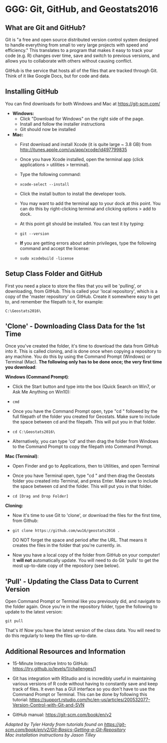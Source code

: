 GGG: Git, GitHub, and Geostats2016
==========================



What are Git and GitHub? 
------------------
Git is "a free and open source distributed version control system designed to handle everything from small to very large projects with speed and efficiency." This translates to a program that makes it easy to track your code (e.g. R) changes over time, save and switch to previous versions, and allows you to collaborate with others without causing conflict.

GitHub is the service that hosts all of the files that are tracked through Git. Think of it like Google Docs, but for code and data.

Installing GitHub
-----------------------
You can find downloads for both Windows and Mac at https://git-scm.com/

* **Windows:**
  * Click "Download for Windows" on the right side of the page.  
  * Install and follow the installer instructions
  * Git should now be installed
* **Mac:** 
  * First download and install Xcode (it is quite large ~ 3.8 GB) from http://itunes.apple.com/us/app/xcode/id497799835
  * Once you have Xcode installed, open the terminal app (click applications > utilities > terminal).
  * Type the following command:

  *     xcode-select --install
  * Click the install button to install the developer tools.
  * You may want to add the terminal app to your dock at this point. You can do this by right-clicking terminal and clicking options > add to dock.
  * At this point git should be installed. You can test it by typing: 

  *     git --version
  * **If** you are getting errors about admin privileges, type the following command and accept the license:
  
  *     sudo xcodebuild -license



Setup Class Folder and GitHub
-------------
First you need a place to store the files that you will be 'pulling', or downloading, from GitHub. This is called your 'local repository', which is a copy of the 'master repository' on GitHub. Create it somewhere easy to get to, and remember the filepath to it, for example:

    C:\Geostats2016\

'Clone' - Downloading Class Data for the 1st Time
-------------
Once you've created the folder, it's time to download the data from GitHub into it. This is called cloning, and is done once when copying a repository to any machine. You do this by using the Command Prompt (Windows) or Terminal (Mac). **The following only has to be done once; the very first time you download**:

**Windows (Command Prompt)**:  
* Click the Start button and type into the box (Quick Search on Win7, or Ask Me Anything on Win10):

*     cmd
* Once you have the Command Prompt open, type "cd " followed by the full filepath of the folder you created for Geostats. Make sure to include the space between cd and the filepath. This will put you in that folder.

*     cd C:\Geostats2016\
* Alternatively, you can type 'cd' and then drag the folder from Windows to the Command Prompt to copy the filepath into Command Prompt.  

**Mac (Terminal)**:
* Open Finder and go to Applications, then to Utilities, and open Terminal
* Once you have Terminal open, type "cd " and then drag the Geostats folder you created into Terminal, and press Enter. Make sure to include the space between cd and the folder. This will put you in that folder.

*     cd [Drag and Drop Folder]

**Cloning:**
* Now it's time to use Git to 'clone', or download the files for the first time, from Github:
*     git clone https://github.com/wu16/geostats2016 .
    DO NOT forget the space and period after the URL. That means it creates the files in the folder that you're currently. in.  

* Now you have a local copy of the folder from GitHub on your computer!  
It **will not** automatically update. You will need to do Git 'pulls' to get the most up-to-date copy of the repository (see below).


'Pull' - Updating the Class Data to Current Version
-------------
Open Command Prompt or Terminal like you previously did, and navigate to the folder again. 
Once you're in the repository folder, type the following to update to the latest version:

    git pull
    
That's it! Now you have the latest version of the class data. You will need to do this regularly to keep the files up-to-date.

Additional Resources and Information
------------------------------------
* 15-Minute Interactive Intro to GitHub: https://try.github.io/levels/1/challenges/1

* Git has integration with RStudio and is incredibly useful in maintaining various versions of R code without having to constantly save and keep track of files. It even has a GUI interface so you don't have to use the Command Prompt or Terminal. This can be done by following this tutorial: https://support.rstudio.com/hc/en-us/articles/200532077-Version-Control-with-Git-and-SVN

* GitHub manual: https://git-scm.com/book/en/v2

 
*Adapted by Tyler Hardy from tutorials found on https://git-scm.com/book/en/v2/Git-Basics-Getting-a-Git-Repository  
Mac installation instructions by Jason Tilley*
